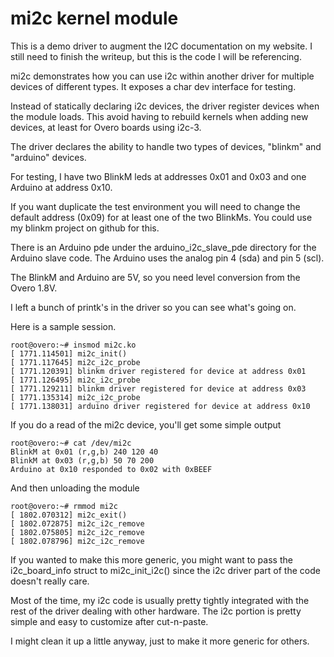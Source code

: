  mi2c kernel module
=======

This is a demo driver to augment the I2C documentation on my website. I still
need to finish the writeup, but this is the code I will be referencing.

mi2c demonstrates how you can use i2c within another driver for multiple devices
of different types. It exposes a char dev interface for testing.

Instead of statically declaring i2c devices, the driver register devices when
the module loads. This avoid having to rebuild kernels when adding new devices,
at least for Overo boards using i2c-3.

The driver declares the ability to handle two types of devices, "blinkm" and
"arduino" devices.

For testing, I have two BlinkM leds at addresses 0x01 and 0x03 and one Arduino
at address 0x10.

If you want duplicate the test environment you will need to change the default
address (0x09) for at least one of the two BlinkMs. You could use my blinkm 
project on github for this. 

There is an Arduino pde under the arduino_i2c_slave_pde directory for the
Arduino slave code. The Arduino uses the analog pin 4 (sda) and pin 5 (scl).

The BlinkM and Arduino are 5V, so you need level conversion from the Overo 1.8V.

I left a bunch of printk's in the driver so you can see what's going on.

Here is a sample session.

	root@overo:~# insmod mi2c.ko 
	[ 1771.114501] mi2c_init()
	[ 1771.117645] mi2c_i2c_probe
	[ 1771.120391] blinkm driver registered for device at address 0x01
	[ 1771.126495] mi2c_i2c_probe
	[ 1771.129211] blinkm driver registered for device at address 0x03
	[ 1771.135314] mi2c_i2c_probe
	[ 1771.138031] arduino driver registered for device at address 0x10


If you do a read of the mi2c device, you'll get some simple output

	root@overo:~# cat /dev/mi2c 
	BlinkM at 0x01 (r,g,b) 240 120 40
	BlinkM at 0x03 (r,g,b) 50 70 200
	Arduino at 0x10 responded to 0x02 with 0xBEEF


And then unloading the module

	root@overo:~# rmmod mi2c
	[ 1802.070312] mi2c_exit()
	[ 1802.072875] mi2c_i2c_remove
	[ 1802.075805] mi2c_i2c_remove
	[ 1802.078796] mi2c_i2c_remove


If you wanted to make this more generic, you might want to pass the 
i2c_board_info struct to mi2c_init_i2c() since the i2c driver part of the
code doesn't really care. 

Most of the time, my i2c code is usually pretty tightly integrated with
the rest of the driver dealing with other hardware. The i2c portion is
pretty simple and easy to customize after cut-n-paste.

I might clean it up a little anyway, just to make it more generic for others.

